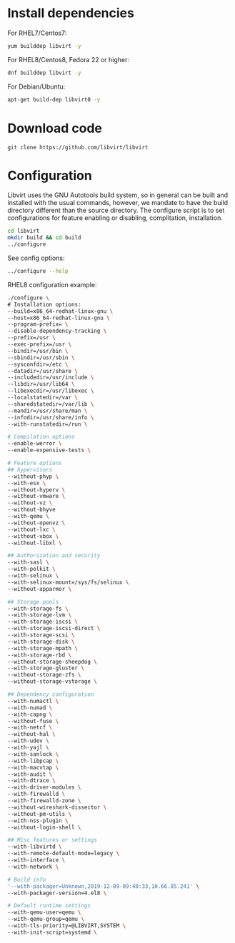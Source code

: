 # Install dependencies
For RHEL7/Centos7:
```sh
yum builddep libvirt -y
```
For RHEL8/Centos8, Fedora 22 or higher:
```sh
dnf builddep libvirt -y
```
For Debian/Ubuntu:
```sh
apt-get build-dep libvirt0 -y
```

# Download code
```
git clone https://github.com/libvirt/libvirt
```

# Configuration
Libvirt uses the GNU Autotools build system, so in general can be built and
installed with the usual commands, however, we mandate to have the build
directory different than the source directory. The configure script is to set
configurations for feature enabling or disabling, complitation, installation.
```sh
cd libvirt
mkdir build && cd build
../configure
```
See config options:
```sh
../configure --help
```
RHEL8 configuration example:
```sh
./configure \
# Installation options:
--build=x86_64-redhat-linux-gnu \
--host=x86_64-redhat-linux-gnu \
--program-prefix= \
--disable-dependency-tracking \
--prefix=/usr \
--exec-prefix=/usr \
--bindir=/usr/bin \
--sbindir=/usr/sbin \
--sysconfdir=/etc \
--datadir=/usr/share \
--includedir=/usr/include \
--libdir=/usr/lib64 \
--libexecdir=/usr/libexec \
--localstatedir=/var \
--sharedstatedir=/var/lib \
--mandir=/usr/share/man \
--infodir=/usr/share/info \
--with-runstatedir=/run \

# Compilation options
--enable-werror \
--enable-expensive-tests \

# Feature options
## hypervisors
--without-phyp \
--with-esx \
--without-hyperv \
--without-vmware \
--without-vz \
--without-bhyve
--with-qemu \
--without-openvz \
--without-lxc \
--without-vbox \
--without-libxl \

## Authorization and security
--with-sasl \
--with-polkit \
--with-selinux \
--with-selinux-mount=/sys/fs/selinux \
--without-apparmor \

## Storage pools
--with-storage-fs \
--with-storage-lvm \
--with-storage-iscsi \
--with-storage-iscsi-direct \
--with-storage-scsi \
--with-storage-disk \
--with-storage-mpath \
--with-storage-rbd \
--without-storage-sheepdog \
--with-storage-gluster \
--without-storage-zfs \
--without-storage-vstorage \

## Dependency configuration
--with-numactl \
--with-numad \
--with-capng \
--without-fuse \
--with-netcf \
--without-hal \
--with-udev \
--with-yajl \
--with-sanlock \
--with-libpcap \
--with-macvtap \
--with-audit \
--with-dtrace \
--with-driver-modules \
--with-firewalld \
--with-firewalld-zone \
--without-wireshark-dissector \
--without-pm-utils \
--with-nss-plugin \
--without-login-shell \

## Misc features or settings
--with-libvirtd \
--with-remote-default-mode=legacy \
--with-interface \
--with-network \

# Build info
'--with-packager=Unknown,2019-12-09-09:40:33,10.66.85.241' \
--with-packager-version=4.el8 \

# Default runtime settings
--with-qemu-user=qemu \
--with-qemu-group=qemu \
--with-tls-priority=@LIBVIRT,SYSTEM \
--with-init-script=systemd \
```
